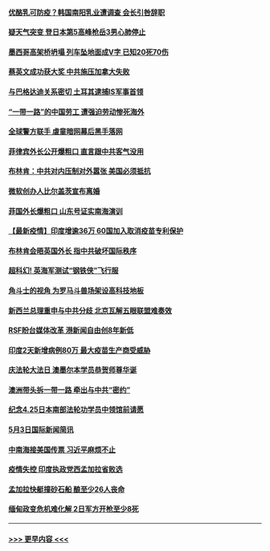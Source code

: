 #### [优酪乳可防疫？韩国南阳乳业遭调查 会长引咎辞职](../pages/prog202/a103110316.md?t=05041701) 
#### [疑天气突变 登日本第5高峰枪岳3男心肺停止](../pages/prog202/a103110301.md?t=05041701) 
#### [墨西哥高架桥坍塌 列车坠地面成V字 已知20死70伤](../pages/prog202/a103110283.md?t=05041701) 
#### [蔡英文成功获大奖 中共施压加拿大失败](../pages/prog202/a103110276.md?t=05041701) 
#### [与巴格达迪关系密切 土耳其逮捕IS军事首领](../pages/prog202/a103110225.md?t=05041701) 
#### [“一带一路”的中国劳工 遭强迫劳动惨死海外](../pages/prog202/a103110211.md?t=05041701) 
#### [全球警方联手 虐童暗网幕后黑手落网](../pages/prog202/a103110019.md?t=05041701) 
#### [菲律宾外长公开爆粗口 直言跟中共客气没用](../pages/prog202/a103109850.md?t=05041701) 
#### [布林肯：中共对内压制对外嚣张 美国必须抵抗](../pages/prog202/a103110117.md?t=05041701) 
#### [微软创办人比尔盖茨宣布离婚](../pages/prog202/a103110101.md?t=05041701) 
#### [菲国外长爆粗口 山东号证实南海演训](../pages/prog202/a103109803.md?t=05041701) 
#### [【最新疫情】印度增逾36万 60国加入取消疫苗专利保护](../pages/prog202/a103109808.md?t=05041701) 
#### [布林肯会晤英国外长 指中共破坏国际秩序](../pages/prog202/a103110004.md?t=05041701) 
#### [超科幻! 英海军测试“钢铁侠”飞行服](../pages/prog202/a103109986.md?t=05041701) 
#### [角斗士的视角 为罗马斗兽场架设高科技地板](../pages/prog202/a103109979.md?t=05041701) 
#### [新西兰总理重申与中共分歧 北京瓦解五眼联盟难奏效](../pages/prog202/a103109821.md?t=05041701) 
#### [RSF盼台媒体改革 港新闻自由创8年新低](../pages/prog202/a103109750.md?t=05041701) 
#### [印度2天新增病例80万 最大疫苗生产商受威胁](../pages/prog202/a103109689.md?t=05041701) 
#### [庆法轮大法日 澳墨尔本学员恭贺师尊华诞](../pages/prog202/a103109592.md?t=05041701) 
#### [澳洲带头拆一带一路 牵出与中共“密约”](../pages/prog202/a103109565.md?t=05041701) 
#### [纪念4.25日本南部法轮功学员中领馆前请愿](../pages/prog202/a103109543.md?t=05041701) 
#### [5月3日国际新闻简讯](../pages/prog202/a103109519.md?t=05041701) 
#### [中南海接美国传票 习近平麻烦不止](../pages/prog202/a103109497.md?t=05041701) 
#### [疫情失控 印度执政党西孟加拉省败选](../pages/prog202/a103109500.md?t=05041701) 
#### [孟加拉快艇撞砂石船 酿至少26人丧命](../pages/prog202/a103109492.md?t=05041701) 
#### [缅甸政变危机难化解 2日军方开枪至少8死](../pages/prog202/a103109390.md?t=05041701) 

----
#### [ >>> 更早内容 <<< ](../indexes/prog202-earlier.md)

